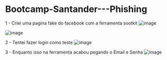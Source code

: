 # Bootcamp-Santander---Phishing

1 - Criei uma pagina fake do facebook com a ferramenta sootkit
![image](https://github.com/Rafael-LynX/Bootcamp-Santander---Phishing/assets/109623407/5bb7df62-79e3-4744-959a-a1e7e5c647e1)

![image](https://github.com/Rafael-LynX/Bootcamp-Santander---Phishing/assets/109623407/b062d0e3-53e6-4550-9aa6-45f61838a317)

2 - Tentei fazer login como teste
![image](https://github.com/Rafael-LynX/Bootcamp-Santander---Phishing/assets/109623407/f57272b4-5c28-4a52-a564-7b421ccfcdc2)

3 - Enquanto isso na ferramenta acabou pegando o Email e Senha
![image](https://github.com/Rafael-LynX/Bootcamp-Santander---Phishing/assets/109623407/ff8a0ec7-7b9f-4d57-b02d-1d9ba14ab971)
